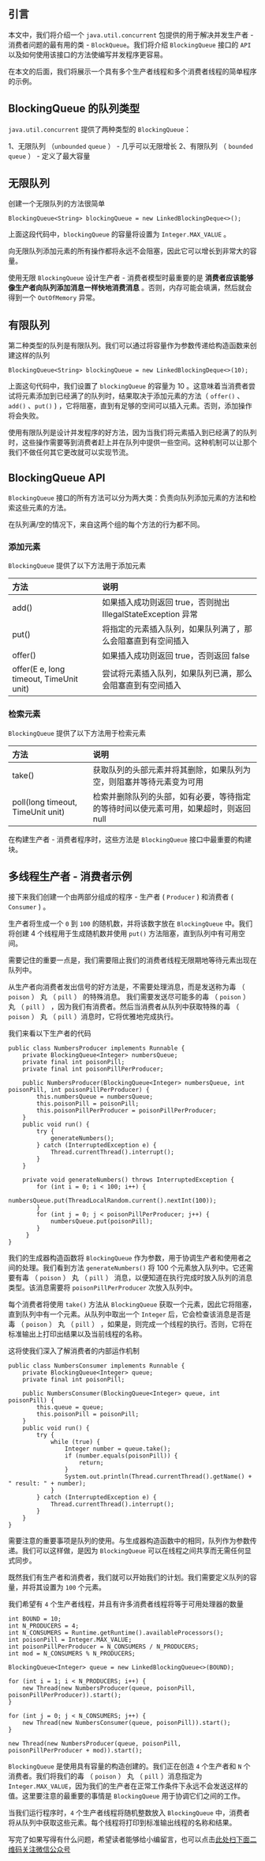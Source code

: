 ## 引言
本文中，我们将介绍一个 `java.util.concurrent` 包提供的用于解决并发生产者 - 消费者问题的最有用的类 - `BlockQueue`。我们将介绍 `BlockingQueue` 接口的 `API` 以及如何使用该接口的方法使编写并发程序更容易。

在本文的后面，我们将展示一个具有多个生产者线程和多个消费者线程的简单程序的示例。

## BlockingQueue 的队列类型 ##

`java.util.concurrent` 提供了两种类型的 `BlockingQueue`：

1、无限队列 （`unbounded` `queue` ） - 几乎可以无限增长
2、有限队列 （ `bounded` `queue` ） - 定义了最大容量

## 无限队列 ##

创建一个无限队列的方法很简单

```
BlockingQueue<String> blockingQueue = new LinkedBlockingDeque<>();
```

上面这段代码中，`blockingQueue` 的容量将设置为 `Integer.MAX_VALUE` 。

向无限队列添加元素的所有操作都将永远不会阻塞，因此它可以增长到非常大的容量。

使用无限 `BlockingQueue` 设计生产者 - 消费者模型时最重要的是 **消费者应该能够像生产者向队列添加消息一样快地消费消息** 。否则，内存可能会填满，然后就会得到一个 `OutOfMemory` 异常。

## 有限队列 ##

第二种类型的队列是有限队列。我们可以通过将容量作为参数传递给构造函数来创建这样的队列

```
BlockingQueue<String> blockingQueue = new LinkedBlockingDeque<>(10);
```

上面这句代码中，我们设置了 `blockingQueue` 的容量为 10 。这意味着当消费者尝试将元素添加到已经满了的队列时，结果取决于添加元素的方法（ `offer()` 、`add()` 、`put()` ) ，它将阻塞，直到有足够的空间可以插入元素。否则，添加操作将会失败。

使用有限队列是设计并发程序的好方法，因为当我们将元素插入到已经满了的队列时，这些操作需要等到消费者赶上并在队列中提供一些空间。这种机制可以让那个我们不做任何其它更改就可以实现节流。

## BlockingQueue API ##

`BlockingQueue` 接口的所有方法可以分为两大类：负责向队列添加元素的方法和检索这些元素的方法。

在队列满/空的情况下，来自这两个组的每个方法的行为都不同。

### 添加元素 ###

`BlockingQueue` 提供了以下方法用于添加元素

<table> 
 <thead> 
  <tr> 
   <th align="left">方法</th> 
   <th align="left">说明</th> 
  </tr> 
 </thead> 
 <tbody> 
  <tr> 
   <td align="left">add()</td> 
   <td align="left">如果插入成功则返回 true，否则抛出 IllegalStateException 异常</td> 
  </tr> 
  <tr> 
   <td align="left">put()</td> 
   <td align="left">将指定的元素插入队列，如果队列满了，那么会阻塞直到有空间插入</td> 
  </tr> 
  <tr> 
   <td align="left">offer()</td> 
   <td align="left">如果插入成功则返回 true，否则返回 false</td> 
  </tr> 
  <tr> 
   <td align="left">offer(E e, long timeout, TimeUnit unit)</td> 
   <td align="left">尝试将元素插入队列，如果队列已满，那么会阻塞直到有空间插入</td> 
  </tr> 
 </tbody> 
</table>

### 检索元素 ###

`BlockingQueue` 提供了以下方法用于检索元素

<table> 
 <thead> 
  <tr> 
   <th align="left">方法</th> 
   <th align="left">说明</th> 
  </tr> 
 </thead> 
 <tbody> 
  <tr> 
   <td align="left">take()</td> 
   <td align="left">获取队列的头部元素并将其删除，如果队列为空，则阻塞并等待元素变为可用</td> 
  </tr> 
  <tr> 
   <td align="left">poll(long timeout, TimeUnit unit)</td> 
   <td align="left">检索并删除队列的头部，如有必要，等待指定的等待时间以使元素可用，如果超时，则返回 null</td> 
  </tr> 
 </tbody> 
</table>

在构建生产者 - 消费者程序时，这些方法是 `BlockingQueue` 接口中最重要的构建块。

## 多线程生产者 - 消费者示例 ##

接下来我们创建一个由两部分组成的程序 - 生产者 ( `Producer` ) 和消费者 ( `Consumer` ) 。

生产者将生成一个 `0` 到 `100` 的随机数，并将该数字放在 `BlockingQueue` 中。我们将创建 4 个线程用于生成随机数并使用 `put()` 方法阻塞，直到队列中有可用空间。

需要记住的重要一点是，我们需要阻止我们的消费者线程无限期地等待元素出现在队列中。

从生产者向消费者发出信号的好方法是，不需要处理消息，而是发送称为毒 （ `poison` ） 丸 （ `pill` ） 的特殊消息。 我们需要发送尽可能多的毒 （ `poison` ） 丸 （ `pill` ） ，因为我们有消费者。然后当消费者从队列中获取特殊的毒 （ `poison` ） 丸 （ `pill` ）消息时，它将优雅地完成执行。

我们来看以下生产者的代码

```
public class NumbersProducer implements Runnable {
    private BlockingQueue<Integer> numbersQueue;
    private final int poisonPill;
    private final int poisonPillPerProducer;

    public NumbersProducer(BlockingQueue<Integer> numbersQueue, int poisonPill, int poisonPillPerProducer) {
        this.numbersQueue = numbersQueue;
        this.poisonPill = poisonPill;
        this.poisonPillPerProducer = poisonPillPerProducer;
    }
    public void run() {
        try {
            generateNumbers();
        } catch (InterruptedException e) {
            Thread.currentThread().interrupt();
        }
    }

    private void generateNumbers() throws InterruptedException {
        for (int i = 0; i < 100; i++) {
            numbersQueue.put(ThreadLocalRandom.current().nextInt(100));
        }
        for (int j = 0; j < poisonPillPerProducer; j++) {
            numbersQueue.put(poisonPill);
        }
     }
}
```

我们的生成器构造函数将 `BlockingQueue` 作为参数，用于协调生产者和使用者之间的处理。我们看到方法 `generateNumbers()` 将 100 个元素放入队列中。它还需要有毒 （ `poison` ） 丸 （ `pill` ） 消息，以便知道在执行完成时放入队列的消息类型。该消息需要将 `poisonPillPerProducer` 次放入队列中。

每个消费者将使用 `take()` 方法从 `BlockingQueue` 获取一个元素，因此它将阻塞，直到队列中有一个元素。从队列中取出一个 `Integer` 后，它会检查该消息是否是毒 （ `poison` ） 丸 （ `pill` ） ，如果是，则完成一个线程的执行。否则，它将在标准输出上打印出结果以及当前线程的名称。

这将使我们深入了解消费者的内部运作机制

```
public class NumbersConsumer implements Runnable {
    private BlockingQueue<Integer> queue;
    private final int poisonPill;

    public NumbersConsumer(BlockingQueue<Integer> queue, int poisonPill) {
        this.queue = queue;
        this.poisonPill = poisonPill;
    }
    public void run() {
        try {
            while (true) {
                Integer number = queue.take();
                if (number.equals(poisonPill)) {
                    return;
                }
                System.out.println(Thread.currentThread().getName() + " result: " + number);
            }
        } catch (InterruptedException e) {
            Thread.currentThread().interrupt();
        }
    }
}
```

需要注意的重要事项是队列的使用。与生成器构造函数中的相同，队列作为参数传递。我们可以这样做，是因为 `BlockingQueue` 可以在线程之间共享而无需任何显式同步。

既然我们有生产者和消费者，我们就可以开始我们的计划。我们需要定义队列的容量，并将其设置为 `100` 个元素。

我们希望有 `4` 个生产者线程，并且有许多消费者线程将等于可用处理器的数量

```
int BOUND = 10;
int N_PRODUCERS = 4;
int N_CONSUMERS = Runtime.getRuntime().availableProcessors();
int poisonPill = Integer.MAX_VALUE;
int poisonPillPerProducer = N_CONSUMERS / N_PRODUCERS;
int mod = N_CONSUMERS % N_PRODUCERS;

BlockingQueue<Integer> queue = new LinkedBlockingQueue<>(BOUND);

for (int i = 1; i < N_PRODUCERS; i++) {
    new Thread(new NumbersProducer(queue, poisonPill, poisonPillPerProducer)).start();
}

for (int j = 0; j < N_CONSUMERS; j++) {
    new Thread(new NumbersConsumer(queue, poisonPill)).start();
}

new Thread(new NumbersProducer(queue, poisonPill, poisonPillPerProducer + mod)).start();
```

`BlockingQueue` 是使用具有容量的构造创建的。我们正在创造 `4` 个生产者和 `N` 个消费者。我们将我们的毒 （ `poison` ） 丸 （ `pill` ）消息指定为 `Integer.MAX_VALUE`，因为我们的生产者在正常工作条件下永远不会发送这样的值。这里要注意的最重要的事情是 `BlockingQueue` 用于协调它们之间的工作。

当我们运行程序时，`4` 个生产者线程将随机整数放入 `BlockingQueue` 中，消费者将从队列中获取这些元素。每个线程将打印到标准输出线程的名称和结果。

写完了如果写得有什么问题，希望读者能够给小编留言，也可以点击[此处扫下面二维码关注微信公众号](https://www.ycbbs.vip/?p=28 "此处扫下面二维码关注微信公众号")